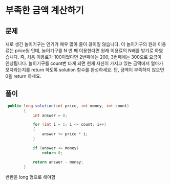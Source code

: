 # 부족한 금액 계산하기

## 문제
새로 생긴 놀이기구는 인기가 매우 많아 줄이 끊이질 않습니다. 이 놀이기구의 원래 이용료는 price원 인데, 놀이기구를 N 번 째 이용한다면 원래 이용료의 N배를 받기로 하였습니다. 즉, 처음 이용료가 100이었다면 2번째에는 200, 3번째에는 300으로 요금이 인상됩니다.
놀이기구를 count번 타게 되면 현재 자신이 가지고 있는 금액에서 얼마가 모자라는지를 return 하도록 solution 함수를 완성하세요.
단, 금액이 부족하지 않으면 0을 return 하세요.

## 풀이
```CS
 public long solution(int price, int money, int count)
        {
            int answer = 0;

            for (int i = 1; i <= count; i++)
            {
                answer += price * i;
            }

            if (answer <= money)
                return 0;

            return answer - money;
        }
```

반환을 long 형으로 해야함